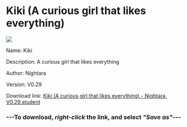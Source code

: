 # Kiki (A curious girl that likes everything)

<img src = "https://raw.githubusercontent.com/Arbiter1223/Daigaku-Gurashi-Custom-Students/master/Students/Files/Kiki%20(A%20curious%20girl%20that%20likes%20everything).png">

Name: Kiki

Description: A curious girl that likes everything

Author: Nightara

Version: V0.29

Download link: <a href="https://raw.githubusercontent.com/Arbiter1223/Daigaku-Gurashi-Custom-Students/master/Students/Files/Kiki%20(A%20curious%20girl%20that%20likes%20everything)%20-%20Nightara%2C%20V0.29.student">Kiki (A curious girl that likes everything) - Nightara, V0.29.student</a>

### ---**To download, _right-click_ the link, and select _"Save as"_**---
